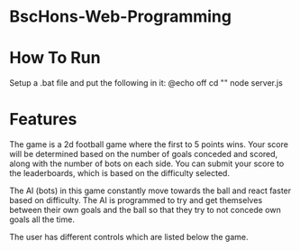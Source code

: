 # BscHons-Web-Programming

# How To Run
Setup a .bat file and put the following in it:
@echo off
cd "<Location of files>"
node server.js

# Features
The game is a 2d football game where the first to 5 points wins. Your score will be determined based on the number of goals conceded and scored, along with the number of bots on each side. You can submit your score to the leaderboards, which is based on the difficulty selected.

The AI (bots) in this game constantly move towards the ball and react faster based on difficulty. The AI is programmed to try and get themselves between their own goals and the ball so that they try to not concede own goals all the time.

The user has different controls which are listed below the game.
 
